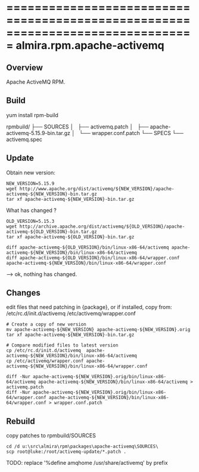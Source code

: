 ===============================================================================
almira.rpm.apache-activemq
===============================================================================

Overview
--------
Apache ActiveMQ RPM.


Build
-----
yum install rpm-build

rpmbuild/
├── SOURCES
│   ├── activemq.patch
│   ├── apache-activemq-5.15.9-bin.tar.gz
│   └── wrapper.conf.patch
└── SPECS
    └── activemq.spec

Update
------

Obtain new version:

~~~
NEW_VERSION=5.15.9
wget http://www.apache.org/dist/activemq/${NEW_VERSION}/apache-activemq-${NEW_VERSION}-bin.tar.gz
tar xf apache-activemq-${NEW_VERSION}-bin.tar.gz
~~~

What has changed ?

~~~
OLD_VERSION=5.15.3
wget http://archive.apache.org/dist/activemq/${OLD_VERSION}/apache-activemq-${OLD_VERSION}-bin.tar.gz
tar xf apache-activemq-${OLD_VERSION}-bin.tar.gz

diff apache-activemq-${OLD_VERSION}/bin/linux-x86-64/activemq apache-activemq-${NEW_VERSION}/bin/linux-x86-64/activemq
diff apache-activemq-${OLD_VERSION}/bin/linux-x86-64/wrapper.conf apache-activemq-${NEW_VERSION}/bin/linux-x86-64/wrapper.conf
~~~

--> ok, nothing has changed.


Changes
-------
edit files that need patching in {package}, or if installed, copy from:
    /etc/rc.d/init.d/activemq
    /etc/activemq/wrapper.conf

~~~
# Create a copy of new version
mv apache-activemq-${NEW_VERSION} apache-activemq-${NEW_VERSION}.orig
tar xf apache-activemq-${NEW_VERSION}-bin.tar.gz

# Compare modified files to latest version
cp /etc/rc.d/init.d/activemq  apache-activemq-${NEW_VERSION}/bin/linux-x86-64/activemq
cp /etc/activemq/wrapper.conf apache-activemq-${NEW_VERSION}/bin/linux-x86-64/wrapper.conf

diff -Nur apache-activemq-${NEW_VERSION}.orig/bin/linux-x86-64/activemq apache-activemq-${NEW_VERSION}/bin/linux-x86-64/activemq > activemq.patch
diff -Nur apache-activemq-${NEW_VERSION}.orig/bin/linux-x86-64/wrapper.conf apache-activemq-${NEW_VERSION}/bin/linux-x86-64/wrapper.conf > wrapper.conf.patch
~~~

Rebuild
-------
copy patches to rpmbuild/SOURCES

~~~
cd /d u:\src\almira\rpm\packages\apache-activemq\SOURCES\
scp root@luke:/root/activemq-update/*.patch .
~~~

TODO: replace '%define amqhome /usr/share/activemq' by prefix
